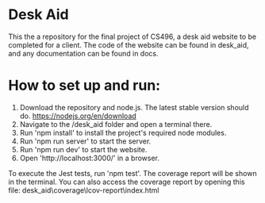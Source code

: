 # Desk Aid

This the a repository for the final project of CS496, a desk aid website to be completed for a client. The code of the website can be found in desk_aid, and any documentation can be found in docs.

# How to set up and run:

1. Download the repository and node.js. The latest stable version should do. https://nodejs.org/en/download
2. Navigate to the /desk_aid folder and open a terminal there.
3. Run 'npm install' to install the project's required node modules.
4. Run 'npm run server' to start the server.
5. Run 'npm run dev' to start the website.
6. Open 'http://localhost:3000/' in a browser.

To execute the Jest tests, run 'npm test'. The coverage report will be shown in the terminal. You can also access the coverage report by opening this file: desk_aid\coverage\lcov-report\index.html
